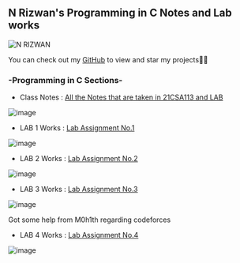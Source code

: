 ## N Rizwan's Programming in C Notes and Lab works

![N RIZWAN](https://user-images.githubusercontent.com/56226566/162879361-1a21283a-9795-4c39-82bb-3c60d43f8e23.png)


You can check out my [GitHub](https://github.com/StuntStorm/) to view and star my projects👍🏻


### -Programming in C Sections-



- Class Notes : [All the Notes that are taken in 21CSA113 and LAB](https://github.com/StuntStorm/Programming-in-C/tree/master/Class%20Notes)

![image](https://user-images.githubusercontent.com/56226566/162878785-8a746856-cfe7-46ac-8d46-81c0986e84ad.png)

- LAB 1 Works : [Lab Assignment No.1](https://github.com/StuntStorm/Programming-in-C/tree/master/LAB-1)

![image](https://user-images.githubusercontent.com/56226566/162878848-be9b51a0-414c-46bf-913e-6a5886974483.png)

- LAB 2 Works : [Lab Assignment No.2](https://github.com/StuntStorm/Programming-in-C/tree/master/LAB-2)

![image](https://user-images.githubusercontent.com/56226566/162878927-0af39fda-543e-4cca-be5c-0d41aa1bc0bf.png)

- LAB 3 Works : [Lab Assignment No.3](https://github.com/StuntStorm/Programming-in-C/tree/master/LAB-3)

![image](https://user-images.githubusercontent.com/56226566/162878888-a6e101e1-83bb-4f8c-bbd1-08f6fdf913c5.png)

Got some help from M0h1th regarding codeforces

- LAB 4 Works : [Lab Assignment No.4](https://github.com/StuntStorm/Programming-in-C/tree/master/LAB-4)

![image](https://user-images.githubusercontent.com/56226566/162878953-6778aea7-4fee-49d9-acdf-7057c143c12f.png)


